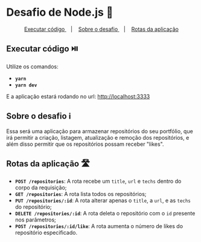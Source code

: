 # Desafio de Node.js :notebook:

<p align="center">
    <a href="#exec"> Executar código </a>&nbsp;&nbsp;&nbsp;|&nbsp;&nbsp;&nbsp;
    <a href="#about"> Sobre o desafio </a>&nbsp;&nbsp;&nbsp;|&nbsp;&nbsp;&nbsp;
    <a href="#route"> Rotas da aplicação</a>
</p>



## Executar código :play_or_pause_button:  <a name="exec" />

Utilize os comandos:
- **`yarn`**
- **`yarn dev`**

E a aplicação estará rodando no url: <a href="http://localhost:3333" target="__blank">http://localhost:3333</a>


##  Sobre o desafio :information_source: <a name="about" />

Essa será uma aplicação para armazenar repositórios do seu portfólio, que irá permitir a criação, listagem, atualização e remoção dos repositórios, e além disso permitir que os repositórios possam receber "likes".



## Rotas da aplicação 🛣️ <a  name="route" />

- **`POST /repositories`**: A rota recebe um `title`, `url` e `techs` dentro do corpo da requisição;
- **`GET /repositories`**: A rota lista todos os repositórios;
- **`PUT /repositories/:id`**: A rota alterar  apenas o `title`, a `url`, e as `techs` do repositório;
- **`DELETE /repositories/:id`**: A rota deleta o repositório com o `id` presente nos parâmetros;
- **`POST /repositories/:id/like`**: A rota aumenta o número de likes do repositório especificado.

